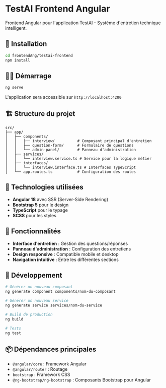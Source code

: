 # TestAI Frontend Angular

Frontend Angular pour l'application TestAI - Système d'entretien technique intelligent.

## 🚀 Installation

```bash
cd frontendAng/testai-frontend
npm install
```

## 🏃‍♂️ Démarrage

```bash
ng serve
```

L'application sera accessible sur `http://localhost:4200`

## 🏗️ Structure du projet

```
src/
├── app/
│   ├── components/
│   │   ├── interview/          # Composant principal d'entretien
│   │   ├── question-form/      # Formulaire de questions
│   │   └── admin-panel/        # Panneau d'administration
│   ├── services/
│   │   └── interview.service.ts # Service pour la logique métier
│   ├── interfaces/
│   │   └── interview.interface.ts # Interfaces TypeScript
│   └── app.routes.ts           # Configuration des routes
```

## 🎨 Technologies utilisées

- **Angular 18** avec SSR (Server-Side Rendering)
- **Bootstrap 5** pour le design
- **TypeScript** pour le typage
- **SCSS** pour les styles

## 📱 Fonctionnalités

- **Interface d'entretien** : Gestion des questions/réponses
- **Panneau d'administration** : Configuration des entretiens
- **Design responsive** : Compatible mobile et desktop
- **Navigation intuitive** : Entre les différentes sections

## 🔧 Développement

```bash
# Générer un nouveau composant
ng generate component components/nom-du-composant

# Générer un nouveau service
ng generate service services/nom-du-service

# Build de production
ng build

# Tests
ng test
```

## 📦 Dépendances principales

- `@angular/core` : Framework Angular
- `@angular/router` : Routage
- `bootstrap` : Framework CSS
- `@ng-bootstrap/ng-bootstrap` : Composants Bootstrap pour Angular 